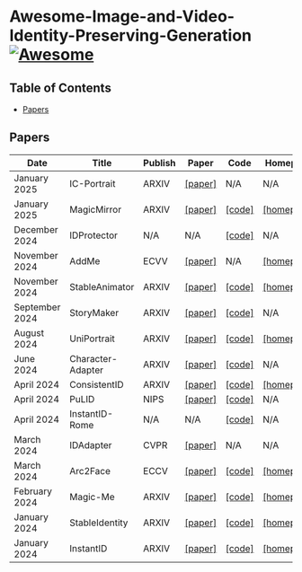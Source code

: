 # Awesome-Image-and-Video-Identity-Preserving-Generation [![Awesome](https://awesome.re/badge.svg)](https://awesome.re)

## Table of Contents
+ [Papers](#Papers)

## Papers

| Date           | Title             | Publish | Paper                                                                                                                                                                                        | Code                                                             | Homepage                                                           |
| -------------- | ----------------- | ------- | -------------------------------------------------------------------------------------------------------------------------------------------------------------------------------------------- | ---------------------------------------------------------------- | ------------------------------------------------------------------ |
| January 2025   | IC-Portrait       | ARXIV   | [[paper]](https://arxiv.org/pdf/2501.17159v2)                                                                                                                                                | N/A                                                              | N/A                                                                |
| January 2025   | MagicMirror       | ARXIV   | [[paper]](https://arxiv.org/pdf/2501.03931)                                                                                                                                                  | [[code]](https://github.com/dvlab-research/MagicMirror)          | [[homepage]](https://julianjuaner.github.io/projects/MagicMirror/) |
| December 2024  | IDProtector       | N/A     | N/A                                                                                                                                                                                          | [[code]](https://github.com/showlab/IDProtector)                 | N/A                                                                |
| November 2024  | AddMe             | ECVV    | [[paper]](https://www.ecva.net/papers/eccv_2024/papers_ECCV/papers/03028.pdf)                                                                                                                | N/A                                                              | [[homepage]](https://addme-awesome.github.io/page/)                |
| November 2024  | StableAnimator    | ARXIV   | [[paper]](https://arxiv.org/pdf/2411.17697)                                                                                                                                                  | [[code]](https://github.com/Francis-Rings/StableAnimator)        | [[homepage]](https://francis-rings.github.io/StableAnimator)       |
| September 2024 | StoryMaker        | ARXIV   | [[paper]](https://arxiv.org/pdf/2409.12576)                                                                                                                                                  | [[code]](http://github.com/RedAIGC/StoryMaker)                   | N/A                                                                |
| August 2024    | UniPortrait       | ARXIV   | [[paper]](https://arxiv.org/pdf/2408.05939)                                                                                                                                                  | [[code]](https://github.com/junjiehe96/UniPortrait)              | [[homepage]](https://aigcdesigngroup.github.io/UniPortrait-Page/)  |
| June 2024      | Character-Adapter | ARXIV   | [[paper]](https://arxiv.org/pdf/2406.16537)                                                                                                                                                  | [[code]](https://github.com/Character-Adapter/Character-Adapter) | N/A                                                                |
| April 2024     | ConsistentID      | ARXIV   | [[paper]](https://arxiv.org/pdf/2404.16771)                                                                                                                                                  | [[code]](https://github.com/JackAILab/ConsistentID)              | [[homepage]](https://ssugarwh.github.io/consistentid.github.io/)   |
| April 2024     | PuLID             | NIPS    | [[paper]](https://arxiv.org/pdf/2404.16022)                                                                                                                                                  | [[code]](https://github.com/ToTheBeginning/PuLID)                | N/A                                                                |
| April 2024     | InstantID-Rome    | N/A     | N/A                                                                                                                                                                                          | [[code]](https://github.com/instantX-research/InstantID-Rome)    | N/A                                                                |
| March 2024     | IDAdapter         | CVPR    | [[paper]](https://openaccess.thecvf.com/content/CVPR2024W/FAS2024/papers/Cui_IDAdapter_Learning_Mixed_Features_for_Tuning-Free_Personalization_of_Text-to-Image_Models_CVPRW_2024_paper.pdf) | N/A                                                              | N/A                                                                |
| March 2024     | Arc2Face          | ECCV    | [[paper]](https://arxiv.org/pdf/2403.11641)                                                                                                                                                  | [[code]](https://github.com/foivospar/Arc2Face)                  | [[homepage]](https://arc2face.github.io/)                          |
| February 2024  | Magic-Me          | ARXIV   | [[paper]](https://arxiv.org/pdf/2402.09368)                                                                                                                                                  | [[code]](https://github.com/Zhen-Dong/Magic-Me)                  | [[homepage]](https://magic-me-webpage.github.io/)                  |
| January 2024   | StableIdentity    | ARXIV   | [[paper]](https://arxiv.org/pdf/2401.15975)                                                                                                                                                  | [[code]](https://github.com/qinghew/StableIdentity)              | [[homepage]](https://qinghew.github.io/StableIdentity/)            |
| January 2024   | InstantID         | ARXIV   | [[paper]](https://arxiv.org/pdf/2401.07519)                                                                                                                                                  | [[code]](https://github.com/instantX-research/InstantID)         | [[homepage]](https://instantid.github.io/)                         |

